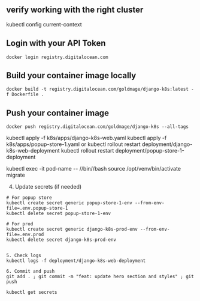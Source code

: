 ## verify working with the right cluster
kubectl config current-context

## Login with your API Token
```
docker login registry.digitalocean.com
```

## Build your container image locally

```
docker build -t registry.digitalocean.com/goldmage/django-k8s:latest -f Dockerfile .
```

## Push your container image
```
docker push registry.digitalocean.com/goldmage/django-k8s --all-tags
```

kubectl apply -f k8s/apps/django-k8s-web.yaml
kubectl apply -f k8s/apps/popup-store-1.yaml
or
kubectl rollout restart deployment/django-k8s-web-deployment
kubectl rollout restart deployment/popup-store-1-deployment

kubectl exec -it pod-name -- //bin//bash
source /opt/venv/bin/activate
migrate



4. Update secrets (if needed)
```
# For popup store
kubectl create secret generic popup-store-1-env --from-env-file=.env.popup-store-1
kubectl delete secret popup-store-1-env

# For prod
kubectl create secret generic django-k8s-prod-env --from-env-file=.env.prod
kubectl delete secret django-k8s-prod-env


5. Check logs
kubectl logs -f deployment/django-k8s-web-deployment

6. Commit and push
git add . ; git commit -m "feat: update hero section and styles" ; git push

kubectl get secrets